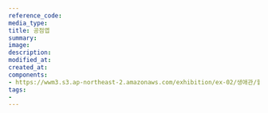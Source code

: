 ```yaml
---
reference_code:
media_type:
title: 공점엽
summary:
image:
description:
modified_at:
created_at:
components:
- https://wwm3.s3.ap-northeast-2.amazonaws.com/exhibition/ex-02/생애관/할머니들/공점엽.jpg
tags:
-
---
```

